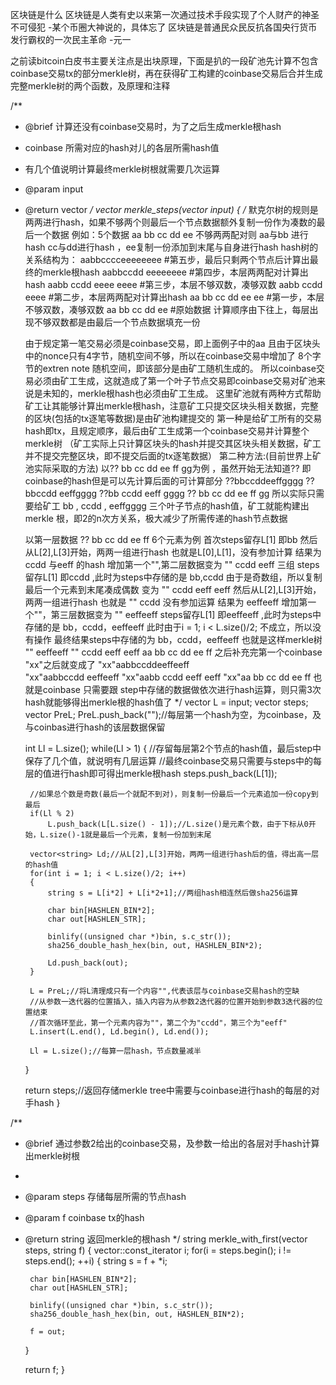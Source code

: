 
区块链是什么
区块链是人类有史以来第一次通过技术手段实现了个人财产的神圣不可侵犯  -某个币圈大神说的，具体忘了
区块链是普通民众民反抗各国央行货币发行霸权的一次民主革命  -元一


之前读bitcoin白皮书主要关注点是出块原理，下面是扒的一段矿池先计算不包含coinbase交易tx的部分merkle树，再在获得矿工构建的coinbase交易后合并生成完整merkle树的两个函数，及原理和注释

/**
 * @brief 计算还没有coinbase交易时，为了之后生成merkle根hash
 * coinbase 所需对应的hash对儿的各层所需hash值
 * 有几个值说明计算最终merkle树根就需要几次运算
 * @param input 
 * @return vector<string> 
 */
vector<string> merkle_steps(vector<string> input)
{
	/*
	默克尔树的规则是两两进行hash，如果不够两个则最后一个节点数据额外复制一份作为凑数的最后一个数据
	例如：5个数据 aa  bb  cc dd ee 不够两两配对则 aa与bb 进行 hash cc与dd进行hash  ，ee复制一份添加到末尾与自身进行hash
	hash树的关系结构为：
	aabbcccceeeeeeee    #第五步，最后只剩两个节点后计算出最终的merkle根hash
	aabbccdd eeeeeeee   #第四步，本层两两配对计算出hash
	aabb ccdd eeee eeee #第三步，本层不够双数，凑够双数
	aabb  ccdd  eeee    #第二步，本层两两配对计算出hash
	aa bb cc dd ee ee   #第一步，本层不够双数，凑够双数
	aa bb cc dd ee      #原始数据
	计算顺序由下往上，每层出现不够双数都是由最后一个节点数据填充一份

	由于规定第一笔交易必须是coinbase交易，即上面例子中的aa
	且由于区块头中的nonce只有4字节，随机空间不够，所以在coinbase交易中增加了 8个字节的extren note 随机空间，即该部分是由矿工随机生成的。
	所以coinbase交易必须由矿工生成，这就造成了第一个叶子节点交易即coinbase交易对矿池来说是未知的，merkle根hash也必须由矿工生成。
	这里矿池就有两种方式帮助矿工让其能够计算出merkle根hash，注意矿工只提交区块头相关数据，完整的区块(包括的tx逐笔等数据)是由矿池构建提交的
	第一种是给矿工所有的交易hash即tx，且规定顺序，最后由矿工生成第一个coinbase交易并计算整个merkle树
	（矿工实际上只计算区块头的hash并提交其区块头相关数据，矿工并不提交完整区块，即不提交后面的tx逐笔数据）
	第二种方法:(目前世界上矿池实际采取的方法)
	以??  bb  cc dd ee  ff gg为例 ，虽然开始无法知道?? 即coinbase的hash但是可以先计算后面的可计算部分
	??bbccddeeffgggg
	??bbccdd eeffgggg
	??bb		ccdd		eeff		gggg 
	??		bb		cc		dd		ee		ff		gg
	所以实际只需要给矿工  bb , ccdd , eeffgggg 三个叶子节点的hash值，矿工就能构建出merkle 根，即2的n次方关系，极大减少了所需传递的hash节点数据

	以第一层数据 ?? bb cc dd ee ff  6个元素为例
	首次steps留存L[1] 即bb
	然后从L[2],L[3]开始，两两一组进行hash
	也就是L[0],L[1]，没有参加计算
	结果为  ccdd  与eeff 的hash
	增加第一个"",第二层数据变为  ""  ccdd  eeff  三组
	steps留存L[1] 即ccdd ,此时为steps中存储的是
	bb,ccdd
	由于是奇数组，所以复制最后一个元素到末尾凑成偶数 变为
	""  ccdd  eeff  eeff
	然后从L[2],L[3]开始，两两一组进行hash
	也就是 ""  ccdd 没有参加运算
	结果为  eeffeeff
	增加第一个""，第三层数据变为 ""  eeffeeff
	steps留存L[1] 即eeffeeff ,此时为steps中存储的是
	bb，ccdd，eeffeeff
	此时由于i = 1; i < L.size()/2; 不成立，所以没有操作
	最终结果steps中存储的为
	bb，ccdd，eeffeeff
	也就是这样merkle树           
	""          eeffeeff
	""    ccdd     eeff   eeff
	aa  bb  cc  dd   ee  ff
	之后补充完第一个coinbase  "xx"之后就变成了
	"xx"aabbccddeeffeeff              
	"xx"aabbccdd          eeffeeff
	"xx"aabb      ccdd     eeff    eeff
	"xx"aa    bb   cc   dd   ee   ff
	也就是coinbase 只需要跟 step中存储的数据做依次进行hash运算，则只需3次hash就能够得出merkle根的hash值了
    */
	vector<string> L = input;
	vector<string> steps;
	vector<string> PreL;
	PreL.push_back("");//每层第一个hash为空，为coinbase，及与coinbas进行hash的该层数据保留

	int Ll = L.size();
	while(Ll > 1)
	{
		//存留每层第2个节点的hash值，最后step中保存了几个值，就说明有几层运算
        //最终coinbase交易只需要与steps中的每层的值进行hash即可得出merkle根hash
		steps.push_back(L[1]);

		//如果总个数是奇数(最后一个就配不到对)，则复制一份最后一个元素追加一份copy到最后
		if(Ll % 2)
			L.push_back(L[L.size() - 1]);//L.size()是元素个数，由于下标从0开始，L.size()-1就是最后一个元素，复制一份加到末尾

		vector<string> Ld;//从L[2],L[3]开始，两两一组进行hash后的值，得出高一层的hash值
		for(int i = 1; i < L.size()/2; i++)
		{
			string s = L[i*2] + L[i*2+1];//两组hash相连然后做sha256运算

			char bin[HASHLEN_BIN*2];
			char out[HASHLEN_STR];

			binlify((unsigned char *)bin, s.c_str());
			sha256_double_hash_hex(bin, out, HASHLEN_BIN*2);

			Ld.push_back(out);
		}

		L = PreL;//将L清理成只有一个内容"",代表该层与coinbase交易hash的空缺
		//从参数一迭代器的位置插入，插入内容为从参数2迭代器的位置开始到参数3迭代器的位置结束
        //首次循环至此，第一个元素内容为""，第二个为"ccdd"，第三个为"eeff"
		L.insert(L.end(), Ld.begin(), Ld.end());

		Ll = L.size();//每算一层hash，节点数量减半
	}

	return steps;//返回存储merkle tree中需要与coinbase进行hash的每层的对手hash
}

/**
 * @brief 通过参数2给出的coinbase交易，及参数一给出的各层对手hash计算出merkle树根
 * 
 * @param steps 存储每层所需的节点hash
 * @param f coinbase tx的hash
 * @return string 返回merkle的根hash
 */
string merkle_with_first(vector<string> steps, string f)
{
	vector<string>::const_iterator i;
	for(i = steps.begin(); i != steps.end(); ++i)
	{
		string s = f + *i;

		char bin[HASHLEN_BIN*2];
		char out[HASHLEN_STR];

		binlify((unsigned char *)bin, s.c_str());
		sha256_double_hash_hex(bin, out, HASHLEN_BIN*2);

		f = out;
	}

	return f;
}